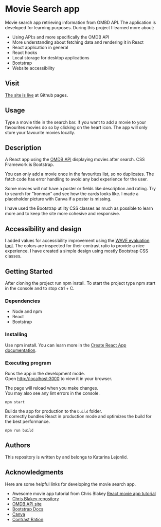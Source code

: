 # Movie Search app

Movie search app retrieving information from OMBD API. The application is developed for learning purposes. 
During this project I learned more about:
* Using API:s and more specifically the OMDB API
* More understanding about fetching data and rendering it in React
* React application in general
* React hooks
* Local storage for desktop applications
* Bootstrap
* Website accessibility

## Visit 

[The site is live](https://kattisa.github.io/movie-app/) at Github pages.

## Usage
Type a movie title in the search bar. If you want to add a movie to your favourites movies do so by clicking on the heart icon.
The app will only store your favourite movies locally.

## Description

A React app using the [OMDB API](https://www.omdbapi.com/) displaying movies after search. CSS Framework is Bootstrap.

You can only add a movie once in the favourites list, so no duplicates.  The fetch code has error handling 
to avoid any bad experience for the user.

Some movies will not have a poster or fields like description and rating. Try to search for "Ironman" and see how the cards looks like. 
I  made a placeholder picture with Canva if a poster is missing.

I have used the Bootstrap utility CSS classes as much as possible to learn more and to keep the site more cohesive and responsive.

## Accessibility and design
I added values for accessibility improvement using the [WAVE evaluation tool](https://chrome.google.com/webstore/detail/wave-evaluation-tool/jbbplnpkjmmeebjpijfedlgcdilocofh). 
The colors are inspected for their contrast ratio to provide a nice experience. I have created a simple design 
using mostly Bootstrap CSS classes.

## Getting Started

After cloning the project run npm install. To start the project type npm start in the console and to stop ctrl + C.

### Dependencies

* Node and npm
* React
* Bootstrap

### Installing

Use npm install. You can learn more in the
[Create React App documentation](https://facebook.github.io/create-react-app/docs/getting-started).

### Executing program

Runs the app in the development mode.\
Open [http://localhost:3000](http://localhost:3000) to view it in your browser.

The page will reload when you make changes.\
You may also see any lint errors in the console.
```
npm start
```

Builds the app for production to the `build` folder.\
It correctly bundles React in production mode and optimizes the build for the best performance.
```
npm run build
```

## Authors

This repository is written by and belongs to Katarina Lejonlid.

## Acknowledgments

Here are some helpful links for developing the movie search app.
* Awesome movie app tutorial from Chris Blakey [React movie app tutorial](https://www.freecodecamp.org/news/react-movie-app-tutorial/)
* [Chris Blakey repository](https://github.com/chrisblakely01/react-movie-app/blob/main/src/components/MovieList.js)
* [OMDB API site](https://www.omdbapi.com/)
* [Bootstrap Docs](https://getbootstrap.com/docs/4.0)
* [Canva](https://www.canva.com/sv_se/)
* [Contrast Ration](https://www.siegemedia.com/contrast-ratio)

